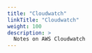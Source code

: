 ```yaml
---
title: "Cloudwatch"
linkTitle: "Cloudwatch"
weight: 100
description: >
  Notes on AWS Cloudwatch
---
```

